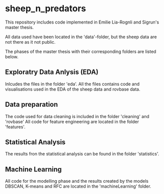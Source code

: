# sheep_n_predators

This repository includes code implemented in Emilie Lia-Rognli and Sigrun's master thesis.

All data used have been located in the 'data'-folder, but the sheep data are not there as it not public. 

The phases of the master thesis with their corresponding folders are listed below.

## Exploratry Data Anlysis (EDA)
Inlcudes the files in the folder 'eda'.
All the files contains code and visualisations used in the EDA of the sheep data and rovbase data.

## Data preparation

The code used for data cleaning is included in the folder 'cleaning' and 'rovbase'
All code for feature engineering are located in the folder 'features'.

## Statistical Analysis

The results fron the statistical analysis can be found in the folder 'statistics'.

## Machine Learning

All code for the modelling phase and the results created by the models DBSCAN, K-means and RFC are located in the 'machineLearning' folder.

